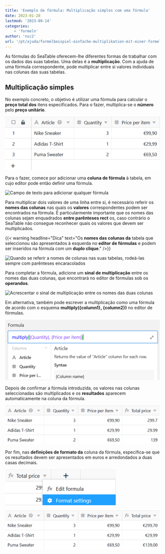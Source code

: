 ```yaml
---
title: 'Exemplo de fórmula: Multiplicação simples com uma fórmula'
date: 2023-01-28
lastmod: '2023-09-14'
categories:
    - 'formeln'
author: 'nsc2'
url: '/pt/ajuda/formelbeispiel-einfache-multiplikation-mit-einer-formel'
---
```


As fórmulas do SeaTable oferecem-lhe diferentes formas de trabalhar com os dados das suas tabelas. Uma delas é a **multiplicação**. Com a ajuda de uma fórmula correspondente, pode multiplicar entre si valores individuais nas colunas das suas tabelas.

## Multiplicação simples

No exemplo concreto, o objetivo é utilizar uma fórmula para calcular o **preço total dos** itens especificados. Para o fazer, multiplica-se o **número** pelo **preço unitário**.

![Tabela de exemplo para a multiplicação de dois valores utilizando uma fórmula](images/Beispiel-fuer-die-Multiplikation-von-zwei-Werten-mithilfe-einer-Formel.png)

Para o fazer, comece por adicionar uma **coluna de fórmula** à tabela, em cujo editor pode então definir uma fórmula.

![Campo de texto para adicionar qualquer fórmula](https://seatable.io/wp-content/uploads/2023/01/start-to-insert-formular.png)

Para multiplicar dois valores de uma linha entre si, é necessário referir os **nomes das colunas** nas quais os **valores** correspondentes podem ser encontrados na fórmula. É particularmente importante que os nomes das colunas sejam enquadrados **entre parênteses rect** os, caso contrário o SeaTable não consegue reconhecer quais os valores que devem ser multiplicados.

{{< warning  headline="Dica"  text="Os **nomes das colunas da** tabela que seleccionou são apresentados à esquerda no **editor de fórmulas** e podem ser inseridos na fórmula com um **duplo clique**." />}}

![Quando se referir a nomes de colunas nas suas tabelas, rodeá-las sempre com parênteses encaracolados](https://seatable.io/wp-content/uploads/2023/01/formula-example-1.png)

Para completar a fórmula, adicione um **sinal de multiplicação** entre os nomes das duas colunas, que encontrará no editor de fórmulas sob os **operandos**.

![Acrescentar o sinal de multiplicação entre os nomes das duas colunas](https://seatable.io/wp-content/uploads/2023/01/finish-formular-multiplication.png)

Em alternativa, também pode escrever a multiplicação como uma fórmula de acordo com o esquema **multiply({column1}, {column2})** no editor de fórmulas.

![Escrever uma fórmula de multiplicação no editor de fórmulas](images/Multiplikationsformel-in-den-Formeleditor-schreiben.png)

Depois de confirmar a fórmula introduzida, os valores nas colunas seleccionadas são multiplicados e os **resultados** aparecem automaticamente na coluna da fórmula.

![Resultado da multiplicação na coluna da fórmula](images/Screenshot-2023-09-14-174243.png)

Por fim, nas **definições de formato da** coluna da fórmula, especifica-se que os resultados devem ser apresentados em euros e arredondados a duas casas decimais.

![Definições de formato aberto da coluna de fórmulas](images/Formateinstellungen-der-Formelspalte-oeffnen.png)

![Resultado formatado na coluna da fórmula](images/Formatiertes-Ergebnis-in-der-Formelspalte.png)
